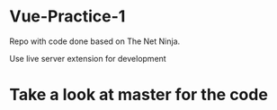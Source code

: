 # Vue-Practice-1
Repo with code done based on The Net Ninja.

Use live server extension for development

# Take a look at master for the code
